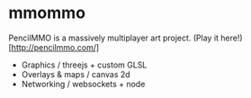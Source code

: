 # mmommo

PencilMMO is a massively multiplayer art project. (Play it here!)[http://pencilmmo.com/]

- Graphics / threejs + custom GLSL
- Overlays & maps / canvas 2d
- Networking / websockets + node
